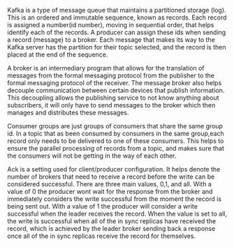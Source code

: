 Kafka is a type of message queue that maintains a partitioned storage (log). This is an ordered and immutable sequence,
known as records. Each record is assigned a number(id number), moving in sequential order, that helps identify each of the records. A producer can assign 
these ids when sending a record (message) to a broker. Each message that makes its way to the Kafka server has the partition for their topic selected, and 
the record is then placed at the end of the sequence.

A broker is an intermediary program that allows for the translation of messages from the formal messaging protocol from the publisher to the formal messaging 
protocol of the receiver. The message broker also helps decouple communication between certain devices that publish information. This decoupling allows the 
publishing service to not know anything about subscribers, it will only have to send messages to the broker which then manages and distributes these messages. 

Consumer groups are just groups of consumers that share the same group id. In a topic that as been consumed by consumers in the same group,each record only 
needs to be delivered to one of these consumers. This helps to ensure the parallel processing of records from a topic, and makes sure that the consumers will 
not be getting in the way of each other.

Ack is a setting used for client/producer configuration. It helps denote the number of brokers that need to receive a record before the write can be considered
successful. There are three main values, 0,1, and all. With a value of 0 the producer wont wait for the response from the broker and immediately considers the 
write successful from the moment the record is being sent out. With a value of 1 the producer will consider a write successful when the leader receives the 
record. When the value is set to all, the write is successful when all of the in sync replicas have received the record, which is achieved by the leader broker
sending back a response once all of the in sync replicas receive the record for themselves.
